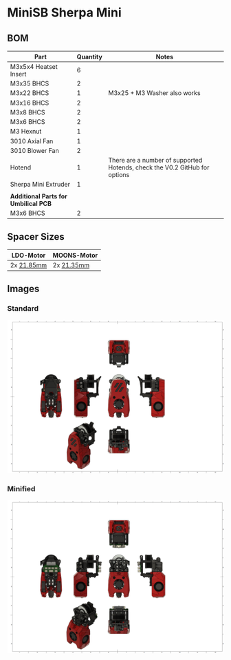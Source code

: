 # MiniSB Sherpa Mini

## BOM

| Part                   | Quantity | Notes                                                                      |
| ---------------------- | -------- | -------------------------------------------------------------------------- |
| M3x5x4 Heatset Insert  | 6        |
| M3x35 BHCS             | 2        |                                                                            |
| M3x22 BHCS             | 1        | M3x25 + M3 Washer also works                                               |
| M3x16 BHCS             | 2        |                                                                            |
| M3x8 BHCS              | 2        |                                                                            |
| M3x6 BHCS              | 2        |                                                                            |
| M3 Hexnut              | 1        |
| 3010 Axial Fan         | 1        |
| 3010 Blower Fan        | 2        |
| Hotend                 | 1        | There are a number of supported Hotends, check the V0.2 GitHub for options |
| Sherpa Mini Extruder   | 1        |
|                        |          |                                                                            |
| **Additional Parts for Umbilical PCB** |          |                                                                            |
| M3x6 BHCS              | 2        |  |

## Spacer Sizes

| LDO-Motor                                                     | MOONS-Motor                                                   |
| ------------------------------------------------------------- | ------------------------------------------------------------- |
| 2x [21.85mm](/Spacers/Octagon-STL/Octagon_Spacer_21.85mm.stl) | 2x [21.35mm](/Spacers/Octagon-STL/Octagon_Spacer_21.35mm.stl) |

## Images

### Standard

![Standard](images/Sherpa_Mini_1.png)

### Minified

![Minified](images/Sherpa_Mini_Minified_1.png)
